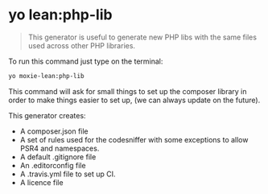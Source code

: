# yo lean:php-lib

> This generator is useful to generate new PHP libs with the same files
 used across other PHP libraries.

To run this command just type on the terminal: 

```bash
yo moxie-lean:php-lib
```

This command will ask for small things to set up the composer library in
order to make things easier to set up, (we can always update on the
future).

This generator creates: 

- A composer.json file
- A set of rules used for the codesniffer with some exceptions to allow PSR4 and namespaces.
- A default .gitignore file
- An .editorconfig file
- A .travis.yml file to set up CI.
- A licence file
